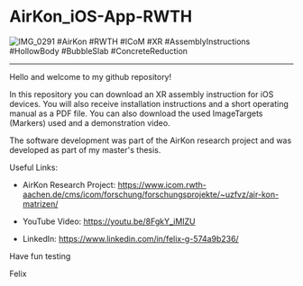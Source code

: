# AirKon_iOS-App-RWTH

![IMG_0291](https://github.com/user-attachments/assets/a9c65e7f-adf5-4b7c-82c4-821d03b35f8e)
#AirKon #RWTH #ICoM #XR #AssemblyInstructions #HollowBody #BubbleSlab #ConcreteReduction

---------------------------------------------------------------------------------------------

Hello and welcome to my github repository!

In this repository you can download an XR assembly instruction for iOS devices. You will also receive installation instructions and a short operating manual as a PDF file. 
You can also download the used ImageTargets (Markers) used and a demonstration video.

The software development was part of the AirKon research project and was developed as part of my master's thesis.

Useful Links:
-  AirKon Research Project: https://www.icom.rwth-aachen.de/cms/icom/forschung/forschungsprojekte/~uzfvz/air-kon-matrizen/

-  YouTube Video: https://youtu.be/8FgkY_iMIZU

-  LinkedIn: https://www.linkedin.com/in/felix-g-574a9b236/


Have fun testing

Felix


